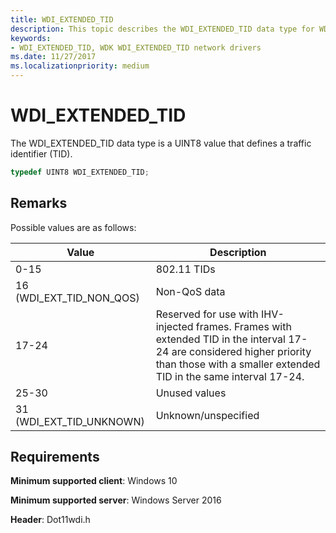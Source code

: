 ```yaml
---
title: WDI_EXTENDED_TID
description: This topic describes the WDI_EXTENDED_TID data type for WDI miniport drivers.
keywords:
- WDI_EXTENDED_TID, WDK WDI_EXTENDED_TID network drivers
ms.date: 11/27/2017
ms.localizationpriority: medium
---
```


# WDI_EXTENDED_TID

The WDI_EXTENDED_TID data type is a UINT8 value that defines a traffic identifier (TID).

```c++
typedef UINT8 WDI_EXTENDED_TID;
```

## Remarks

Possible values are as follows:

| Value | Description |
| --- | --- |
| 0-15 | 802.11 TIDs |
| 16 (WDI_EXT_TID_NON_QOS) | Non-QoS data |
| 17-24 | Reserved for use with IHV-injected frames. Frames with extended TID in the interval 17-24 are considered higher priority than those with a smaller extended TID in the same interval 17-24. |
| 25-30 | Unused values |
| 31 (WDI_EXT_TID_UNKNOWN) | Unknown/unspecified |

## Requirements

**Minimum supported client**: Windows 10

**Minimum supported server**: Windows Server 2016

**Header**: Dot11wdi.h


